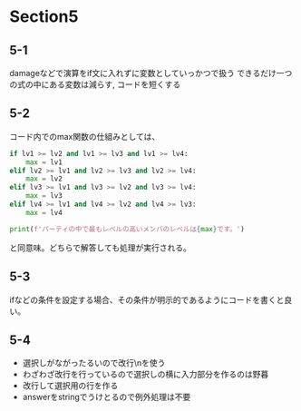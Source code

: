 # Section5

## 5-1
damageなどで演算をif文に入れずに変数としていっかつで扱う
できるだけ一つの式の中にある変数は減らす, コードを短くする

## 5-2
コード内でのmax関数の仕組みとしては、
```py
if lv1 >= lv2 and lv1 >= lv3 and lv1 >= lv4:
    max = lv1
elif lv2 >= lv1 and lv2 >= lv3 and lv2 >= lv4:
    max = lv2
elif lv3 >= lv1 and lv3 >= lv2 and lv3 >= lv4:
    max = lv3
elif lv4 >= lv1 and lv4 >= lv2 and lv4 >= lv3:
    max = lv4

print(f'パーティの中で最もレベルの高いメンバのレベルは{max}です。')
```
と同意味。どちらで解答しても処理が実行される。

## 5-3
ifなどの条件を設定する場合、その条件が明示的であるようにコードを書くと良い。

## 5-4
- 選択しがながったるいので改行\nを使う
- わざわざ改行を行っているので選択しの横に入力部分を作るのは野暮
- 改行して選択用の行を作る
- answerをstringでうけとるので例外処理は不要
